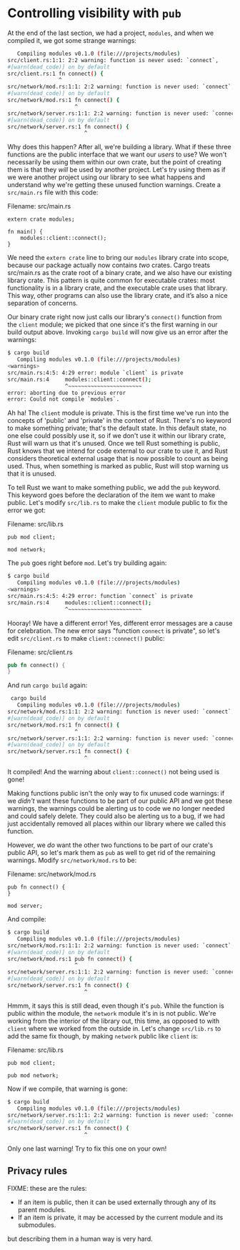 # Controlling visibility with `pub`

At the end of the last section, we had a project, `modules`, and when we compiled it, we got some strange warnings:

```bash
   Compiling modules v0.1.0 (file:///projects/modules)
src/client.rs:1:1: 2:2 warning: function is never used: `connect`,
#[warn(dead_code)] on by default
src/client.rs:1 fn connect() {
                ^
src/network/mod.rs:1:1: 2:2 warning: function is never used: `connect`,
#[warn(dead_code)] on by default
src/network/mod.rs:1 fn connect() {
                     ^
src/network/server.rs:1:1: 2:2 warning: function is never used: `connect`,
#[warn(dead_code)] on by default
src/network/server.rs:1 fn connect() {
                        ^
```

Why does this happen? After all, we're building a library. What if these three
functions are the public interface that we want our *users* to use? We won't
necessarily be using them within our own crate, but the point of creating them
is that they *will* be used by another project. Let's try using them as if we
were another project using our library to see what happens and understand why
we're getting these unused function warnings. Create a `src/main.rs` file with
this code:

Filename: src/main.rs

```rust,ignore
extern crate modules;

fn main() {
    modules::client::connect();
}
```

We need the `extern crate` line to bring our `modules` library crate into
scope, because our package actually now contains *two* crates. Cargo treats
src/main.rs as the crate root of a binary crate, and we also have our existing
library crate. This pattern is quite common for executable crates: most
functionality is in a library crate, and the executable crate uses that
library. This way, other programs can also use the library crate, and it’s also
a nice separation of concerns.

Our binary crate right now just calls our library's `connect()` function from
the `client` module; we picked that one since it's the first warning in our
build output above. Invoking `cargo build` will now give us an error after the
warnings:

```bash
$ cargo build
   Compiling modules v0.1.0 (file:///projects/modules)
<warnings>
src/main.rs:4:5: 4:29 error: module `client` is private
src/main.rs:4     modules::client::connect();
                  ^~~~~~~~~~~~~~~~~~~~~~~~
error: aborting due to previous error
error: Could not compile `modules`.
```

Ah ha! The `client` module is private. This is the first time we've run into
the concepts of 'public' and 'private' in the context of Rust. There's no
keyword to make something private; that's the default state. In this default
state, no one else could possibly use it, so if we don't use it within our
library crate, Rust will warn us that it's unused. Once we tell Rust something
is public, Rust knows that we intend for code external to our crate to use it,
and Rust considers theoretical external usage that is now possible to count as
being used. Thus, when something is marked as public, Rust will stop warning us
that it is unused.

To tell Rust we want to make something public, we add the `pub` keyword. This
keyword goes before the declaration of the item we want to make public. Let's
modify `src/lib.rs` to make the `client` module public to fix the error we got:

Filename: src/lib.rs

```rust,ignore
pub mod client;

mod network;
```

The `pub` goes right before `mod`. Let's try building again:

```bash
$ cargo build
   Compiling modules v0.1.0 (file:///projects/modules)
<warnings>
src/main.rs:4:5: 4:29 error: function `connect` is private
src/main.rs:4     modules::client::connect();
                  ^~~~~~~~~~~~~~~~~~~~~~~~
```

Hooray! We have a different error! Yes, different error messages are a cause
for celebration. The new error says "function `connect` is private", so let's
edit `src/client.rs` to make `client::connect()` public:

Filename: src/client.rs

```rust
pub fn connect() {
}
```

And run `cargo build` again:

```bash
 cargo build
   Compiling modules v0.1.0 (file:///projects/modules)
src/network/mod.rs:1:1: 2:2 warning: function is never used: `connect`,
#[warn(dead_code)] on by default
src/network/mod.rs:1 fn connect() {
                     ^
src/network/server.rs:1:1: 2:2 warning: function is never used: `connect`,
#[warn(dead_code)] on by default
src/network/server.rs:1 fn connect() {
                        ^
```

It compiled! And the warning about `client::connect()` not being used is gone!

Making functions public isn't the only way to fix unused code warnings: if
we *didn't* want these functions to be part of our public API and we got these
warnings, the warnings could be alerting us to code we no longer needed and
could safely delete. They could also be alerting us to a bug, if we
had just accidentally removed all places within our library where we called
this function.

However, we *do* want the other two functions to be part of our crate's public
API, so let's mark them as `pub` as well to get rid of the remaining warnings.
Modify `src/network/mod.rs` to be:

Filename: src/network/mod.rs

```rust,ignore
pub fn connect() {
}

mod server;
```

And compile:

```bash
$ cargo build
   Compiling modules v0.1.0 (file:///projects/modules)
src/network/mod.rs:1:1: 2:2 warning: function is never used: `connect`,
#[warn(dead_code)] on by default
src/network/mod.rs:1 pub fn connect() {
                     ^
src/network/server.rs:1:1: 2:2 warning: function is never used: `connect`,
#[warn(dead_code)] on by default
src/network/server.rs:1 fn connect() {
                        ^
```

Hmmm, it says this is still dead, even though it's `pub`. While the function is
public within the module, the `network` module it's in is not public. We're
working from the interior of the library out, this time, as opposed to with
`client` where we worked from the outside in. Let's change `src/lib.rs` to add
the same fix though, by making `network` public like `client` is:

Filename: src/lib.rs

```rust,ignore
pub mod client;

pub mod network;
```

Now if we compile, that warning is gone:

```bash
$ cargo build
   Compiling modules v0.1.0 (file:///projects/modules)
src/network/server.rs:1:1: 2:2 warning: function is never used: `connect`,
#[warn(dead_code)] on by default
src/network/server.rs:1 fn connect() {
                        ^
```

Only one last warning! Try to fix this one on your own!

## Privacy rules

FIXME: these are the rules:

* If an item is public, then it can be used externally through any of its
  parent modules.
* If an item is private, it may be accessed by the current module and its
  submodules.


but describing them in a human way is very hard.

